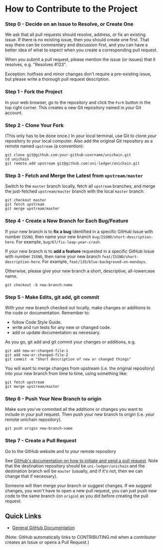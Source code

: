 # How to Contribute to the Project

### Step 0 - Decide on an Issue to Resolve, or Create One

We ask that all pull requests should resolve, address, or fix an existing issue. If there is no existing issue, then you should create one first. That way there can be commentary and discussion first, and you can have a better idea of what to expect when you create a corresponding pull request.

When you submit a pull request, please mention the issue (or issues) that it resolves, e.g. "Resolves #123".

Exception: hotfixes and minor changes don't require a pre-existing issue, but please write a thorough pull request description.

### Step 1 - Fork the Project

In your web browser, go to the repository and click the `Fork` button in the top right corner. This creates a new Git repository named  in _your_ Git account.

### Step 2 - Clone Your Fork

(This only has to be done once.) In your local terminal, use Git to clone _your_ repository to your local computer. Also add the original Git repository as a remote named `upstream` (a convention):
```text
git clone git@github.com:your-github-username/unichain.git
cd unichain
git remote add upstream git@github.com:uni-ledger/unichain.git
```

### Step 3 - Fetch and Merge the Latest from `upstream/master`

Switch to the `master` branch locally, fetch all `upstream` branches, and merge the just-fetched `upstream/master` branch with the local `master` branch:
```text
git checkout master
git fetch upstream
git merge upstream/master
```

### Step 4 - Create a New Branch for Each Bug/Feature

If your new branch is to **fix a bug** identified in a specific GitHub Issue with number `ISSNO`, then name your new branch `bug/ISSNO/short-description-here`. For example, `bug/67/fix-leap-year-crash`.

If your new branch is to **add a feature** requested in a specific GitHub Issue with number `ISSNO`, then name your new branch `feat/ISSNO/short-description-here`. For example, `feat/135/blue-background-on-mondays`.

Otherwise, please give your new branch a short, descriptive, all-lowercase name.
```text
git checkout -b new-branch-name
```

### Step 5 - Make Edits, git add, git commit

With your new branch checked out locally, make changes or additions to the code or documentation. Remember to:

* follow Code Style Guide.
* write and run tests for any new or changed code.
* add or update documentation as necessary.

As you go, git add and git commit your changes or additions, e.g.
```text
git add new-or-changed-file-1
git add new-or-changed-file-2
git commit -m "Short description of new or changed things"
```

You will want to merge changes from upstream (i.e. the original repository) into your new branch from time to time, using something like:
```text
git fetch upstream
git merge upstream/master
```

### Step 6 - Push Your New Branch to origin

Make sure you've commited all the additions or changes you want to include in your pull request. Then push your new branch to origin (i.e. _your_ remote unichain repository).
```text
git push origin new-branch-name
```

### Step 7 - Create a Pull Request

Go to the GitHub website and to _your_ remote repository

See [GitHub's documentation on how to initiate and send a pull request](https://help.github.com/articles/using-pull-requests/). Note that the destination repository should be `uni-ledger/unichain` and the destination branch will be `master` (usually, and if it's not, then we can change that if necessary).

Someone will then merge your branch or suggest changes. If we suggest changes, you won't have to open a new pull request, you can just push new code to the same branch (on `origin`) as you did before creating the pull request.

## Quick Links

* [General GitHub Documentation](https://help.github.com/)

(Note: GitHub automatically links to CONTRIBUTING.md when a contributor creates an Issue or opens a Pull Request.)
